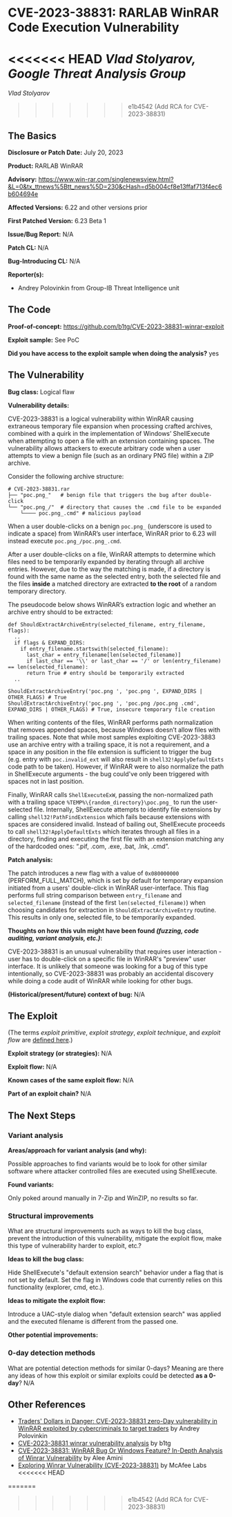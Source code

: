 # CVE-2023-38831: RARLAB WinRAR Code Execution Vulnerability
<<<<<<< HEAD
*Vlad Stolyarov, Google Threat Analysis Group*
=======
*Vlad Stolyarov*
>>>>>>> e1b4542 (Add RCA for CVE-2023-38831)

## The Basics

**Disclosure or Patch Date:** July 20, 2023

**Product:** RARLAB WinRAR

**Advisory:** https://www.win-rar.com/singlenewsview.html?&L=0&tx_ttnews%5Btt_news%5D=230&cHash=d5b004cf8e13ffaf713f4ec6b604694e

**Affected Versions:** 6.22 and other versions prior

**First Patched Version:** 6.23 Beta 1

**Issue/Bug Report:** N/A

**Patch CL:** N/A

**Bug-Introducing CL:** N/A

**Reporter(s):**
 - Andrey Polovinkin from Group-IB Threat Intelligence unit

## The Code

**Proof-of-concept:** https://github.com/b1tg/CVE-2023-38831-winrar-exploit

**Exploit sample:** See PoC

**Did you have access to the exploit sample when doing the analysis?** yes

## The Vulnerability

**Bug class:** Logical flaw

**Vulnerability details:**

CVE-2023-38831 is a logical vulnerability within WinRAR causing extraneous temporary file expansion when processing crafted archives, combined with a quirk in the implementation of Windows’ ShellExecute when attempting to open a file with an extension containing spaces. The vulnerability allows attackers to execute arbitrary code when a user attempts to view a benign file (such as an ordinary PNG file) within a ZIP archive.

Consider the following archive structure:

```
# CVE-2023-38831.rar
├── "poc.png_"   # benign file that triggers the bug after double-click
└── "poc.png_/"  # directory that causes the .cmd file to be expanded
    └──── poc.png_.cmd" # malicious payload
```

When a user double-clicks on a benign `poc.png_` (underscore is used to indicate a space) from WinRAR’s user interface, WinRAR prior to 6.23 will instead execute `poc.png_/poc.png_.cmd`.

After a user double-clicks on a file, WinRAR attempts to determine which files need to be temporarily expanded by iterating through all archive entries. However, due to the way the matching is made, if a directory is found with the same name as the selected entry, both the selected file and the files **inside** a matched directory are extracted **to the root** of a random temporary directory.

The pseudocode below shows WinRAR’s extraction logic and whether an archive entry should to be extracted:
```
def ShouldExtractArchiveEntry(selected_filename, entry_filename, flags):
  ..
  if flags & EXPAND_DIRS:
    if entry_filename.startswith(selected_filename):
      last_char = entry_filename[len(selected_filename)]
      if last_char == '\\' or last_char == '/' or len(entry_filename) == len(selected_filename):
      return True # entry should be temporarily extracted
  ..

ShouldExtractArchiveEntry('poc.png ', 'poc.png ', EXPAND_DIRS | OTHER_FLAGS) # True
ShouldExtractArchiveEntry('poc.png ', 'poc.png /poc.png .cmd', EXPAND_DIRS | OTHER_FLAGS) # True, insecure temporary file creation
```

When writing contents of the files, WinRAR performs path normalization that removes appended spaces, because Windows doesn’t allow files with trailing spaces. Note that while most samples exploiting CVE-2023-3883 use an archive entry with a trailing space, it is not a requirement, and a space in any position in the file extension is sufficient to trigger the bug (e.g. entry with `poc.invalid_ext` will also result in `shell32!ApplyDefaultExts` code path to be taken). However, if WinRAR were to also normalize the path in ShellExecute arguments - the bug could've only been triggered with spaces not in last position.

Finally, WinRAR calls `ShellExecuteExW`, passing the non-normalized path with a trailing space `%TEMP%\{random_directory}\poc.png_` to run the user-selected file. Internally, ShellExecute attempts to identify file extensions by calling `shell32!PathFindExtension` which fails because extensions with spaces are considered invalid. Instead of bailing out, ShellExecute proceeds to call `shell32!ApplyDefaultExts` which iterates through all files in a directory, finding and executing the first file with an extension matching any of the hardcoded ones: “.pif, .com, .exe, .bat, .lnk, .cmd”.

**Patch analysis:**

The patch introduces a new flag with a value of `0x080000000` (PERFORM_FULL_MATCH), which is set by default for temporary expansion initiated from a users' double-click in WinRAR user-interface. This flag performs full string comparison between `entry_filename` and `selected_filename` (instead of the first `len(selected_filename)`) when choosing candidates for extraction in `ShouldExtractArchiveEntry` routine. This results in only one, selected file, to be temporarily expanded.

**Thoughts on how this vuln might have been found _(fuzzing, code auditing, variant analysis, etc.)_:**

CVE-2023-38831 is an unusual vulnerability that requires user interaction - user has to double-click on a specific file in WinRAR's "preview" user interface. It is unlikely that someone was looking for a bug of this type intentionally, so CVE-2023-38831 was probably an accidental discovery while doing a code audit of WinRAR while looking for other bugs.

**(Historical/present/future) context of bug:** N/A

## The Exploit

(The terms *exploit primitive*, *exploit strategy*, *exploit technique*, and *exploit flow* are [defined here](https://googleprojectzero.blogspot.com/2020/06/a-survey-of-recent-ios-kernel-exploits.html).)

**Exploit strategy (or strategies):** N/A

**Exploit flow:** N/A

**Known cases of the same exploit flow:** N/A

**Part of an exploit chain?** N/A

## The Next Steps

### Variant analysis

**Areas/approach for variant analysis (and why):**

Possible approaches to find variants would be to look for other similar software where attacker controlled files are executed using ShellExecute.

**Found variants:**

Only poked around manually in 7-Zip and WinZIP, no results so far.

### Structural improvements

What are structural improvements such as ways to kill the bug class, prevent the introduction of this vulnerability, mitigate the exploit flow, make this type of vulnerability harder to exploit, etc.?

**Ideas to kill the bug class:**

Hide ShellExecute's "default extension search" behavior under a flag that is not set by default. Set the flag in Windows code that currently relies on this functionality (explorer, cmd, etc.).

**Ideas to mitigate the exploit flow:**

Introduce a UAC-style dialog when "default extension search" was applied and the executed filename is different from the passed one.

**Other potential improvements:**

### 0-day detection methods

What are potential detection methods for similar 0-days? Meaning are there any ideas of how this exploit or similar exploits could be detected **as a 0-day**? N/A

## Other References

* [Traders' Dollars in Danger: CVE-2023-38831 zero-Day vulnerability in WinRAR exploited by cybercriminals to target traders](https://www.group-ib.com/blog/cve-2023-38831-winrar-zero-day/) by Andrey Polovinkin
* [CVE-2023-38831 winrar vulnerability analysis](https://b1tg.github.io/post/cve-2023-38831-winrar-analysis/) by b1tg
* [CVE-2023-38831: WinRAR Bug Or Windows Feature? In-Depth Analysis of Winrar Vulnerability](https://aleeamini.com/cve-2023-38831-winrar-bug-or-windows-feature/) by Alee Amini
* [Exploring Winrar Vulnerability (CVE-2023-38831)](https://www.mcafee.com/blogs/other-blogs/mcafee-labs/exploring-winrar-vulnerability-cve-2023-38831/) by McAfee Labs
<<<<<<< HEAD

=======
>>>>>>> e1b4542 (Add RCA for CVE-2023-38831)
